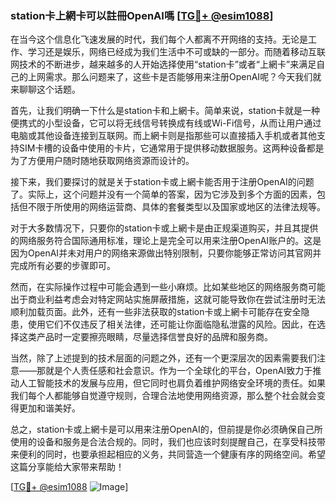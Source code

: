 ### station卡上網卡可以註冊OpenAI嗎 [[TG💪+ @esim1088](https://t.me/s/esim1088)]

在当今这个信息化飞速发展的时代，我们每个人都离不开网络的支持。无论是工作、学习还是娱乐，网络已经成为我们生活中不可或缺的一部分。而随着移动互联网技术的不断进步，越来越多的人开始选择使用“station卡”或者“上網卡”来满足自己的上网需求。那么问题来了，这些卡是否能够用来注册OpenAI呢？今天我们就来聊聊这个话题。

首先，让我们明确一下什么是station卡和上網卡。简单来说，station卡就是一种便携式的小型设备，它可以将无线信号转换成有线或Wi-Fi信号，从而让用户通过电脑或其他设备连接到互联网。而上網卡则是指那些可以直接插入手机或者其他支持SIM卡槽的设备中使用的卡片，它通常用于提供移动数据服务。这两种设备都是为了方便用户随时随地获取网络资源而设计的。

接下来，我们要探讨的就是关于station卡或上網卡能否用于注册OpenAI的问题了。实际上，这个问题并没有一个简单的答案，因为它涉及到多个方面的因素，包括但不限于所使用的网络运营商、具体的套餐类型以及国家或地区的法律法规等。

对于大多数情况下，只要你的station卡或上網卡是由正规渠道购买，并且其提供的网络服务符合国际通用标准，理论上是完全可以用来注册OpenAI账户的。这是因为OpenAI并未对用户的网络来源做出特别限制，只要你能够正常访问其官网并完成所有必要的步骤即可。

然而，在实际操作过程中可能会遇到一些小麻烦。比如某些地区的网络服务商可能出于商业利益考虑会对特定网站实施屏蔽措施，这就可能导致你在尝试注册时无法顺利加载页面。此外，还有一些非法获取的station卡或上網卡可能存在安全隐患，使用它们不仅违反了相关法律，还可能让你面临隐私泄露的风险。因此，在选择这类产品时一定要擦亮眼睛，尽量选择信誉良好的品牌和服务商。

当然，除了上述提到的技术层面的问题之外，还有一个更深层次的因素需要我们注意——那就是个人责任感和社会意识。作为一个全球化的平台，OpenAI致力于推动人工智能技术的发展与应用，但它同时也肩负着维护网络安全环境的责任。如果我们每个人都能够自觉遵守规则，合理合法地使用网络资源，那么整个社会就会变得更加和谐美好。

总之，station卡或上網卡是可以用来注册OpenAI的，但前提是你必须确保自己所使用的设备和服务是合法合规的。同时，我们也应该时刻提醒自己，在享受科技带来便利的同时，也要承担起相应的义务，共同营造一个健康有序的网络空间。希望这篇分享能给大家带来帮助！

[[TG💪+ @esim1088](https://t.me/s/esim1088) ![Image](https://i.postimg.cc/4NQfJmqS/Snipaste-2025-05-13-00-14-12.png)]